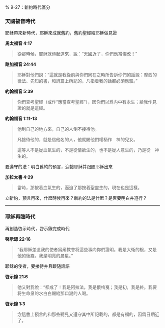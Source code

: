 % 9-27：新約時代區分

### 天國福音時代

耶稣帶來新時代，耶稣來成就舊約，舊約聖經給耶稣做見證

__馬太福音 4:17__

> 從那時候，耶稣就傳起道來，說：“天國近了，你們應當悔改！”

__路加福音 24:44__

> 耶稣對他們說：“這就是我從前與你們同在之時所告訴你們的話說：摩西的律法、先知的書，和詩篇上所記的，凡指着我的話都必須應驗。”

__約翰福音 5:39__

> 你們查考聖經（或作“應當查考聖經”），因你們以爲内中有永生；給我作見證的就是這經。

__約翰福音 1:11-13__

> 他到自己的地方來，自己的人倒不接待他。
>
> 凡接待他的，就是信他名的人，他就賜他們權柄作　神的兒女。
>
> 這等人不是從血氣生的，不是從情欲生的，也不是從人意生的，乃是從　神生的。

要遵守的法：明白舊約的預言，迎接耶稣并跟随耶稣出來

__加拉太書 4:29__

> 當時，那按着血氣生的，逼迫了那按着聖靈生的，現在也是這樣。

立新約，預言再來，什麽時候再來？新約的法是什麽？是否要明白并遵行？

---

### 耶稣再臨時代

再創造啓示時代，啓示錄完成時代

__啓示錄 22:16__

> “我耶稣差遣我的使者爲衆教會将這些事向你們證明。我是大衛的根，又是他的後裔。我是明亮的晨星。”

耶稣的使者，要接待并且跟随話語

__啓示錄 21:6__

> 他又對我說：“都成了！我是阿拉法，我是俄梅戛；我是初，我是終。我要将生命泉的水白白賜給那口渴的人喝。

__啓示錄 1:3__

> 念這書上預言的和那些聽見又遵守其中所記載的，都是有福的，因爲日期近了。
